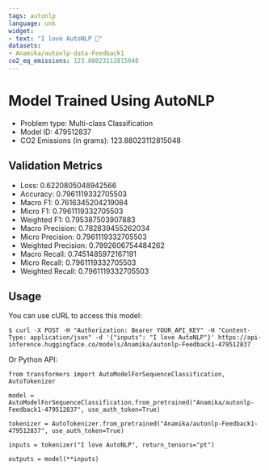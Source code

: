 ```yaml
---
tags: autonlp
language: unk
widget:
- text: "I love AutoNLP 🤗"
datasets:
- Anamika/autonlp-data-Feedback1
co2_eq_emissions: 123.88023112815048
---
```


# Model Trained Using AutoNLP

- Problem type: Multi-class Classification
- Model ID: 479512837
- CO2 Emissions (in grams): 123.88023112815048

## Validation Metrics

- Loss: 0.6220805048942566
- Accuracy: 0.7961119332705503
- Macro F1: 0.7616345204219084
- Micro F1: 0.7961119332705503
- Weighted F1: 0.795387503907883
- Macro Precision: 0.782839455262034
- Micro Precision: 0.7961119332705503
- Weighted Precision: 0.7992606754484262
- Macro Recall: 0.7451485972167191
- Micro Recall: 0.7961119332705503
- Weighted Recall: 0.7961119332705503


## Usage

You can use cURL to access this model:

```
$ curl -X POST -H "Authorization: Bearer YOUR_API_KEY" -H "Content-Type: application/json" -d '{"inputs": "I love AutoNLP"}' https://api-inference.huggingface.co/models/Anamika/autonlp-Feedback1-479512837
```

Or Python API:

```
from transformers import AutoModelForSequenceClassification, AutoTokenizer

model = AutoModelForSequenceClassification.from_pretrained("Anamika/autonlp-Feedback1-479512837", use_auth_token=True)

tokenizer = AutoTokenizer.from_pretrained("Anamika/autonlp-Feedback1-479512837", use_auth_token=True)

inputs = tokenizer("I love AutoNLP", return_tensors="pt")

outputs = model(**inputs)
```